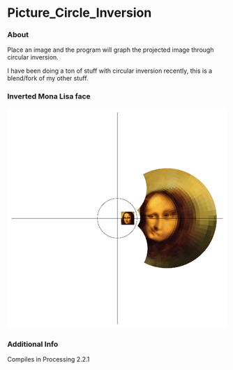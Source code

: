 # Picture_Circle_Inversion

### About
Place an image and the program will graph the projected image through circular inversion.

I have been doing a ton of stuff with circular inversion recently, this is a blend/fork of my other stuff.

### Inverted Mona Lisa face

![Screenshot](https://github.com/jsheradin/Automated_Circular_Inversion/blob/master/Example.png)

### Additional Info
Compiles in Processing 2.2.1

